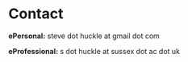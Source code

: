 # Contact

**ePersonal:** steve dot huckle at gmail dot com

**eProfessional:** s dot huckle at sussex dot ac dot uk

&nbsp;